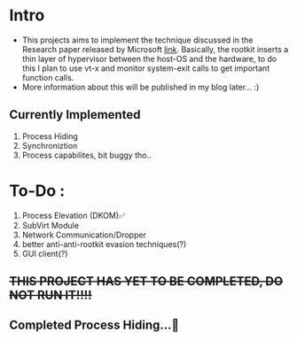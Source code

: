# Intro

- This projects aims to implement the technique discussed in the Research paper released by Microsoft [link](https://www.microsoft.com/en-us/research/publication/subvirt-implementing-malware-with-virtual-machines/). Basically, the rootkit inserts a thin layer of hypervisor between the host-OS and the hardware, to do this I plan to use vt-x and monitor system-exit calls to get important function calls.
- More information about this will be published in my blog later... :)

## Currently Implemented
1. Process Hiding
2. Synchroniztion
3. Process capabilites, bit buggy tho..
   
# To-Do :

1. Process Elevation (DKOM)✅
2. SubVirt Module
3. Network Communication/Dropper
4. better anti-anti-rootkit evasion techniques(?)
5. GUI client(?)

## <del>THIS PROJECT HAS YET TO BE COMPLETED, DO NOT RUN IT!!!!</del>
## Completed Process Hiding...🙌
